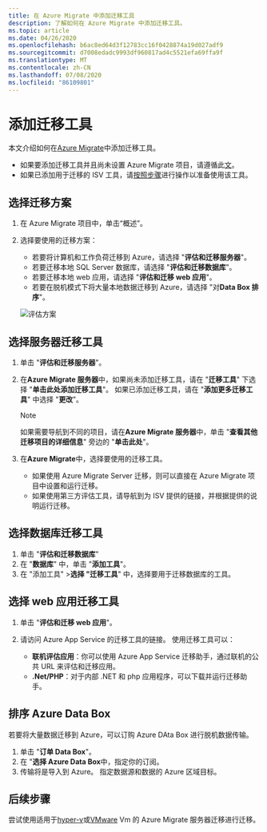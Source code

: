 ```yaml
---
title: 在 Azure Migrate 中添加迁移工具
description: 了解如何在 Azure Migrate 中添加迁移工具。
ms.topic: article
ms.date: 04/26/2020
ms.openlocfilehash: b6ac8ed64d3f12783cc16f0428874a19d027adf9
ms.sourcegitcommit: d7008edadc9993df960817ad4c5521efa69ffa9f
ms.translationtype: MT
ms.contentlocale: zh-CN
ms.lasthandoff: 07/08/2020
ms.locfileid: "86109801"
---
```

# <a name="add-migration-tools"></a>添加迁移工具

本文介绍如何在[Azure Migrate](./migrate-services-overview.md)中添加迁移工具。

- 如果要添加迁移工具并且尚未设置 Azure Migrate 项目，请遵循此[文](how-to-add-tool-first-time.md)。
- 如果已添加用于迁移的 ISV 工具，请[按照步骤](prepare-isv-movere.md)进行操作以准备使用该工具。

## <a name="select-a-migration-scenario"></a>选择迁移方案

1. 在 Azure Migrate 项目中，单击“概述”。
2. 选择要使用的迁移方案：

    - 若要将计算机和工作负荷迁移到 Azure，请选择 "**评估和迁移服务器**"。
    - 若要迁移本地 SQL Server 数据库，请选择 "**评估和迁移数据库**"。
    - 若要迁移本地 web 应用，请选择 "**评估和迁移 web 应用**"。
    - 若要在脱机模式下将大量本地数据迁移到 Azure，请选择 "对**Data Box 排序**"。

    ![评估方案](./media/how-to-migrate/assess-scenario.png)

## <a name="select-a-server-migration-tool"></a>选择服务器迁移工具

1. 单击 "**评估和迁移服务器**"。
2. 在**Azure Migrate 服务器**中，如果尚未添加迁移工具，请在 "**迁移工具**" 下选择 "**单击此处添加迁移工具**"。 如果已添加迁移工具，请在 "**添加更多迁移工具**" 中选择 "**更改**"。

    > [!NOTE]
    > 如果需要导航到不同的项目，请在**Azure Migrate 服务器**中，单击 "**查看其他迁移项目的详细信息**" 旁边的 "**单击此处**"。

3. 在**Azure Migrate**中，选择要使用的迁移工具。
    - 如果使用 Azure Migrate Server 迁移，则可以直接在 Azure Migrate 项目中设置和运行迁移。
    - 如果使用第三方评估工具，请导航到为 ISV 提供的链接，并根据提供的说明运行迁移。

## <a name="select-a-database-migration-tool"></a>选择数据库迁移工具

1. 单击 "**评估和迁移数据库**"
2. 在 "**数据库**" 中，单击 "**添加工具**"。
3. 在 "添加工具" >**选择 "迁移工具**" 中，选择要用于迁移数据库的工具。

## <a name="select-a-web-app-migration-tool"></a>选择 web 应用迁移工具

1. 单击 "**评估和迁移 web 应用**"。
2. 请访问 Azure App Service 的迁移工具的链接。 使用迁移工具可以：

    - **联机评估应用**：你可以使用 Azure App Service 迁移助手，通过联机的公共 URL 来评估和迁移应用。
    - **.Net/PHP**：对于内部 .NET 和 php 应用程序，可以下载并运行迁移助手。

## <a name="order-an-azure-data-box"></a>排序 Azure Data Box

若要将大量数据迁移到 Azure，可以订购 Azure DAta Box 进行脱机数据传输。

1. 单击 "**订单 Data Box**"。
2. 在 "**选择 Azure Data Box**中，指定你的订阅。 
3. 传输将是导入到 Azure。 指定数据源和数据的 Azure 区域目标。

## <a name="next-steps"></a>后续步骤

尝试使用适用于[hyper-v](tutorial-migrate-hyper-v.md)或[VMware](tutorial-migrate-vmware.md) Vm 的 Azure Migrate 服务器迁移进行迁移。
